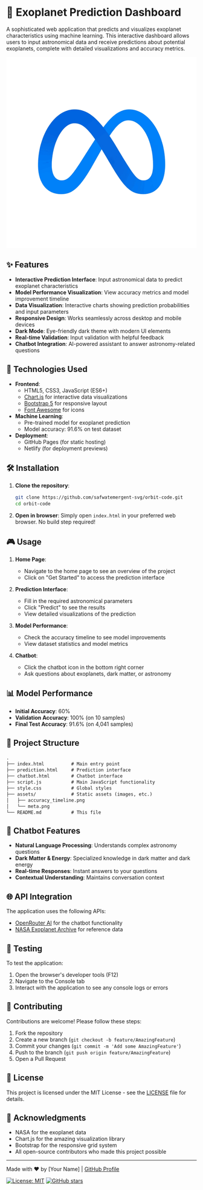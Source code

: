 # 🌌 Exoplanet Prediction Dashboard

A sophisticated web application that predicts and visualizes exoplanet characteristics using machine learning. This interactive dashboard allows users to input astronomical data and receive predictions about potential exoplanets, complete with detailed visualizations and accuracy metrics.

![Dashboard Preview](meta.png)

## ✨ Features

- **Interactive Prediction Interface**: Input astronomical data to predict exoplanet characteristics
- **Model Performance Visualization**: View accuracy metrics and model improvement timeline
- **Data Visualization**: Interactive charts showing prediction probabilities and input parameters
- **Responsive Design**: Works seamlessly across desktop and mobile devices
- **Dark Mode**: Eye-friendly dark theme with modern UI elements
- **Real-time Validation**: Input validation with helpful feedback
- **Chatbot Integration**: AI-powered assistant to answer astronomy-related questions

## 🚀 Technologies Used

- **Frontend**:
  - HTML5, CSS3, JavaScript (ES6+)
  - [Chart.js](https://www.chartjs.org/) for interactive data visualizations
  - [Bootstrap 5](https://getbootstrap.com/) for responsive layout
  - [Font Awesome](https://fontawesome.com/) for icons
- **Machine Learning**:
  - Pre-trained model for exoplanet prediction
  - Model accuracy: 91.6% on test dataset
- **Deployment**:
  - GitHub Pages (for static hosting)
  - Netlify (for deployment previews)

## 🛠️ Installation

1. **Clone the repository**:
   ```bash
   git clone https://github.com/safwatemergent-svg/orbit-code.git
   cd orbit-code
   ```

2. **Open in browser**:
   Simply open `index.html` in your preferred web browser. No build step required!

## 🎮 Usage

1. **Home Page**:
   - Navigate to the home page to see an overview of the project
   - Click on "Get Started" to access the prediction interface

2. **Prediction Interface**:
   - Fill in the required astronomical parameters
   - Click "Predict" to see the results
   - View detailed visualizations of the prediction

3. **Model Performance**:
   - Check the accuracy timeline to see model improvements
   - View dataset statistics and model metrics

4. **Chatbot**:
   - Click the chatbot icon in the bottom right corner
   - Ask questions about exoplanets, dark matter, or astronomy

## 📊 Model Performance

- **Initial Accuracy**: 60%
- **Validation Accuracy**: 100% (on 10 samples)
- **Final Test Accuracy**: 91.6% (on 4,041 samples)

## 📁 Project Structure

```
.
├── index.html          # Main entry point
├── prediction.html     # Prediction interface
├── chatbot.html        # Chatbot interface
├── script.js           # Main JavaScript functionality
├── style.css           # Global styles
├── assets/             # Static assets (images, etc.)
│   ├── accuracy_timeline.png
│   └── meta.png
└── README.md           # This file
```

## 🤖 Chatbot Features

- **Natural Language Processing**: Understands complex astronomy questions
- **Dark Matter & Energy**: Specialized knowledge in dark matter and dark energy
- **Real-time Responses**: Instant answers to your questions
- **Contextual Understanding**: Maintains conversation context

## 🌐 API Integration

The application uses the following APIs:
- [OpenRouter AI](https://openrouter.ai/) for the chatbot functionality
- [NASA Exoplanet Archive](https://exoplanetarchive.ipac.caltech.edu/) for reference data

## 🧪 Testing

To test the application:
1. Open the browser's developer tools (F12)
2. Navigate to the Console tab
3. Interact with the application to see any console logs or errors

## 🤝 Contributing

Contributions are welcome! Please follow these steps:

1. Fork the repository
2. Create a new branch (`git checkout -b feature/AmazingFeature`)
3. Commit your changes (`git commit -m 'Add some AmazingFeature'`)
4. Push to the branch (`git push origin feature/AmazingFeature`)
5. Open a Pull Request

## 📄 License

This project is licensed under the MIT License - see the [LICENSE](LICENSE) file for details.

## 🙏 Acknowledgments

- NASA for the exoplanet data
- Chart.js for the amazing visualization library
- Bootstrap for the responsive grid system
- All open-source contributors who made this project possible

---

Made with ❤️ by [Your Name] | [GitHub Profile](https://github.com/yourusername)

[![License: MIT](https://img.shields.io/badge/License-MIT-yellow.svg)](https://opensource.org/licenses/MIT)
[![GitHub stars](https://img.shields.io/github/stars/yourusername/orbit-code?style=social)](https://github.com/yourusername/orbit-code/stargazers)
